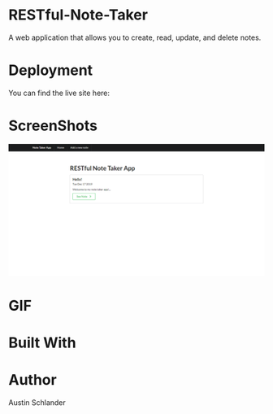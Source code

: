 # RESTful-Note-Taker
A web application that allows you to create, read, update, and delete notes.

# Deployment
You can find the live site here: 

# ScreenShots
![APP ScreenShot](public/assets/images/homeworkss.png)

# GIF

# Built With

# Author
Austin Schlander
